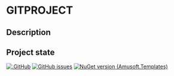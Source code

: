 # GITPROJECT

## Description

## Project state
[![.GitHub](https://github.com/GITOWNER/GITPROJECT/actions/workflows/dotnet.yml/badge.svg)](https://github.com/GITOWNER/GITPROJECT/actions/workflows/dotnet.yml)
[![GitHub issues](https://img.shields.io/github/issues/GITOWNER/GITPROJECT)](https://github.com/GITOWNER/GITPROJECT/issues)
[![NuGet version (Amusoft.Templates)](https://img.shields.io/nuget/v/MyPackageId.svg)](https://www.nuget.org/packages/MyPackageId/)
